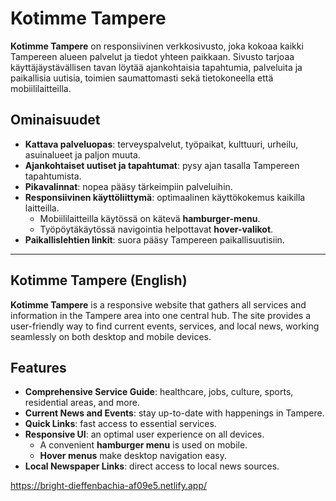 # Kotimme Tampere

**Kotimme Tampere** on responsiivinen verkkosivusto, joka kokoaa kaikki Tampereen alueen palvelut ja tiedot yhteen paikkaan. Sivusto tarjoaa käyttäjäystävällisen tavan löytää ajankohtaisia tapahtumia, palveluita ja paikallisia uutisia, toimien saumattomasti sekä tietokoneella että mobiililaitteilla.

## Ominaisuudet

- **Kattava palveluopas**: terveyspalvelut, työpaikat, kulttuuri, urheilu, asuinalueet ja paljon muuta.
- **Ajankohtaiset uutiset ja tapahtumat**: pysy ajan tasalla Tampereen tapahtumista.
- **Pikavalinnat**: nopea pääsy tärkeimpiin palveluihin.
- **Responsiivinen käyttöliittymä**: optimaalinen käyttökokemus kaikilla laitteilla.
  - Mobiililaitteilla käytössä on kätevä **hamburger-menu**.
  - Työpöytäkäytössä navigointia helpottavat **hover-valikot**.
- **Paikallislehtien linkit**: suora pääsy Tampereen paikallisuutisiin.

---

## Kotimme Tampere (English)

**Kotimme Tampere** is a responsive website that gathers all services and information in the Tampere area into one central hub. The site provides a user-friendly way to find current events, services, and local news, working seamlessly on both desktop and mobile devices.

## Features

- **Comprehensive Service Guide**: healthcare, jobs, culture, sports, residential areas, and more.
- **Current News and Events**: stay up-to-date with happenings in Tampere.
- **Quick Links**: fast access to essential services.
- **Responsive UI**: an optimal user experience on all devices.
  - A convenient **hamburger menu** is used on mobile.
  - **Hover menus** make desktop navigation easy.
- **Local Newspaper Links**: direct access to local news sources.

https://bright-dieffenbachia-af09e5.netlify.app/
